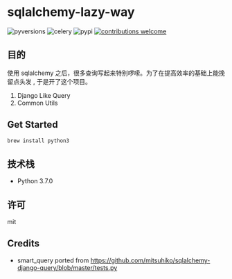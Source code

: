 # sqlalchemy-lazy-way

![pyversions](https://img.shields.io/badge/python%20-3.7%2B-blue.svg)
![celery](https://img.shields.io/badge/celery-4.2.0-4BC51D.svg)
![pypi](https://img.shields.io/pypi/v/nine.svg)
[![contributions welcome](https://img.shields.io/badge/contributions-welcome-ff69b4.svg)](https://github.com/twocucao/YaDjangoWeb/issues)

## 目的

使用 sqlalchemy 之后，很多查询写起来特别啰嗦。为了在提高效率的基础上能挽留点头发 , 于是开了这个项目。

1. Django Like Query
2. Common Utils

## Get Started

```bash
brew install python3
```

## 技术栈

 - Python 3.7.0

## 许可

mit

## Credits

- smart_query ported from https://github.com/mitsuhiko/sqlalchemy-django-query/blob/master/tests.py

